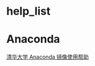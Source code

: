 # help_list

# Anaconda
[清华大学 Anaconda 镜像使用帮助 ](https://mirrors.tuna.tsinghua.edu.cn/help/anaconda/)
